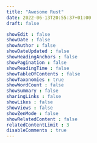 ```yaml
---
title: "Awesome Rust"
date: 2022-06-13T20:55:37+01:00
draft: false

showEdit : false
showDate : false
showAuthor : false
showDateUpdated : false
showHeadingAnchors : false
showPagination : false
showReadingTime : false
showTableOfContents : false
showTaxonomies : true 
showWordCount : false
showSummary : false
sharingLinks : false
showLikes : false
showViews : false
showZenMode : false
showRelatedContent : false
relatedContentLimit : 3
disableComments : true
---
```

